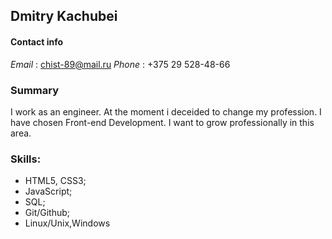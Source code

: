 ## Dmitry Kachubei

#### **Contact info**
*Email* : chist-89@mail.ru
*Phone* : +375 29 528-48-66

### Summary
I work as an engineer. At the moment i deceided to change my profession. I have chosen Front-end Development. 
I want to grow professionally in this area.

### Skills:
- HTML5, CSS3;
- JavaScript;
- SQL;
- Git/Github;
- Linux/Unix,Windows
